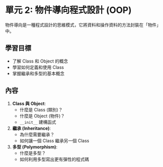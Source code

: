 # 單元 2: 物件導向程式設計 (OOP)

物件導向是一種程式設計的思維模式，它將資料和操作資料的方法封裝在「物件」中。

## 學習目標

- 了解 Class 和 Object 的概念
- 學習如何定義和使用 Class
- 掌握繼承和多型的基本概念

## 內容

1. **Class 與 Object**:
    - 什麼是 Class (類別)？
    - 什麼是 Object (物件)？
    - `__init__` 建構函式
2. **繼承 (Inheritance)**:
    - 為什麼需要繼承？
    - 如何讓一個 Class 繼承另一個 Class
3. **多型 (Polymorphism)**:
    - 什麼是多型？
    - 如何利用多型寫出更有彈性的程式碼

